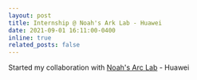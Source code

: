 ```yaml
---
layout: post
title: Internship @ Noah's Ark Lab - Huawei
date: 2021-09-01 16:11:00-0400
inline: true
related_posts: false
---
```


Started my collaboration with <a href="http://dev3.noahlab.com.hk">Noah's Arc Lab</a> - Huawei